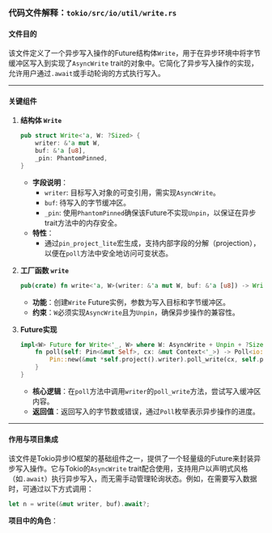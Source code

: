 ### 代码文件解释：`tokio/src/io/util/write.rs`

#### **文件目的**
该文件定义了一个异步写入操作的Future结构体`Write`，用于在异步环境中将字节缓冲区写入到实现了`AsyncWrite` trait的对象中。它简化了异步写入操作的实现，允许用户通过`.await`或手动轮询的方式执行写入。

---

#### **关键组件**

1. **结构体 `Write`**
   ```rust
   pub struct Write<'a, W: ?Sized> {
       writer: &'a mut W,
       buf: &'a [u8],
       _pin: PhantomPinned,
   }
   ```
   - **字段说明**：
     - `writer`: 目标写入对象的可变引用，需实现`AsyncWrite`。
     - `buf`: 待写入的字节缓冲区。
     - `_pin`: 使用`PhantomPinned`确保该Future不实现`Unpin`，以保证在异步trait方法中的内存安全。
   - **特性**：
     - 通过`pin_project_lite`宏生成，支持内部字段的分解（projection），以便在`poll`方法中安全地访问可变状态。

2. **工厂函数 `write`**
   ```rust
   pub(crate) fn write<'a, W>(writer: &'a mut W, buf: &'a [u8]) -> Write<'a, W> { ... }
   ```
   - **功能**：创建`Write` Future实例，参数为写入目标和字节缓冲区。
   - **约束**：`W`必须实现`AsyncWrite`且为`Unpin`，确保异步操作的兼容性。

3. **Future实现**
   ```rust
   impl<W> Future for Write<'_, W> where W: AsyncWrite + Unpin + ?Sized {
       fn poll(self: Pin<&mut Self>, cx: &mut Context<'_>) -> Poll<io::Result<usize>> {
           Pin::new(&mut *self.project().writer).poll_write(cx, self.project().buf)
       }
   }
   ```
   - **核心逻辑**：在`poll`方法中调用`writer`的`poll_write`方法，尝试写入缓冲区内容。
   - **返回值**：返回写入的字节数或错误，通过`Poll`枚举表示异步操作的进度。

---

#### **作用与项目集成**
该文件是Tokio异步IO框架的基础组件之一，提供了一个轻量级的Future来封装异步写入操作。它与Tokio的`AsyncWrite` trait配合使用，支持用户以声明式风格（如`.await`）执行异步写入，而无需手动管理轮询状态。例如，在需要写入数据时，可通过以下方式调用：
```rust
let n = write(&mut writer, buf).await?;
```

**项目中的角色**：  